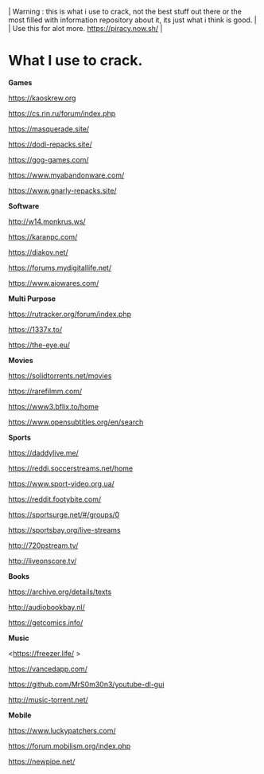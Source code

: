 | Warning : this is what i use to crack, not the best stuff out there or the most filled with information repository about it, its just what i think is good. |
| Use this for alot more. <https://piracy.now.sh/> |

# What I use to crack.

**Games**

<https://kaoskrew.org>

<https://cs.rin.ru/forum/index.php>

<https://masquerade.site/>

<https://dodi-repacks.site/>

<https://gog-games.com/>

<https://www.myabandonware.com/>

<https://www.gnarly-repacks.site/>

**Software**

<http://w14.monkrus.ws/>

<https://karanpc.com/>

<https://diakov.net/>

<https://forums.mydigitallife.net/>

<https://www.aiowares.com/>


**Multi Purpose**

<https://rutracker.org/forum/index.php>

<https://1337x.to/>

<https://the-eye.eu/>


**Movies**

<https://solidtorrents.net/movies>


<https://rarefilmm.com/>


<https://www3.bflix.to/home>


<https://www.opensubtitles.org/en/search>


**Sports**

<https://daddylive.me/>


<https://reddi.soccerstreams.net/home>


<https://www.sport-video.org.ua/>


<https://reddit.footybite.com/>


<https://sportsurge.net/#/groups/0>


<https://sportsbay.org/live-streams>


<http://720pstream.tv/>


<http://liveonscore.tv/>


**Books**

<https://archive.org/details/texts>


<http://audiobookbay.nl/>


<https://getcomics.info/>


**Music**

<https://freezer.life/ >


<https://vancedapp.com/>


<https://github.com/MrS0m30n3/youtube-dl-gui>


<http://music-torrent.net/>

**Mobile**

<https://www.luckypatchers.com/>


<https://forum.mobilism.org/index.php>


<https://newpipe.net/>



